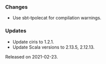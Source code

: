 ### Changes

- Use sbt-tpolecat for compilation warnings.

### Updates

- Update ciris to 1.2.1.
- Update Scala versions to 2.13.5, 2.12.13.


Released on 2021-02-23.
